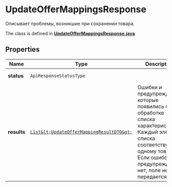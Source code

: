 

# UpdateOfferMappingsResponse

Описывает проблемы, возникшие при сохранении товара.

The class is defined in **[UpdateOfferMappingsResponse.java](../../src/main/java/org/openapitools/model/UpdateOfferMappingsResponse.java)**

## Properties

Name | Type | Description | Notes
------------ | ------------- | ------------- | -------------
**status** | `ApiResponseStatusType` |  |  [optional property]
**results** | [`List&lt;UpdateOfferMappingResultDTO&gt;`](UpdateOfferMappingResultDTO.md) | Ошибки и предупреждения, которые появились при обработке списка характеристик. Каждый элемент списка соответствует одному товару.  Если ошибок и предупреждений нет, поле не передается.  |  [optional property]




